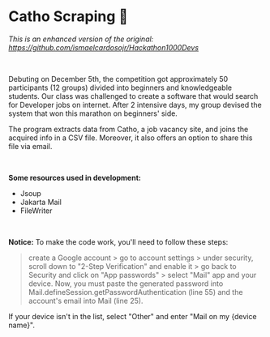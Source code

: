 # Catho Scraping 💼

*This is an enhanced version of the original: https://github.com/ismaelcardosojr/Hackathon1000Devs*

<br>

Debuting on December 5th, the competition got approximately 50 participants (12 groups) divided into beginners and knowledgeable students. 
Our class was challenged to create a software that would search for Developer jobs on internet.
After 2 intensive days, my group devised the system that won this marathon on beginners' side. 

The program extracts data from Catho, a job vacancy site, and joins the acquired info in a CSV file. Moreover, it also offers an option to share this 
file via email.

<br>

**Some resources used in development:**
* Jsoup 
* Jakarta Mail
* FileWriter

<br>

**Notice:** To make the code work, you'll need to follow these steps: 
> create a Google account > go to account settings >
under security, scroll down to "2-Step Verification" and enable it > go back to Security and click on "App passwords" >
select "Mail" app and your device. Now, you must paste the generated password into Mail.defineSession.getPasswordAuthentication (line 55)
and the account's email into Mail (line 25).

If your device isn't in the list, select "Other" and enter "Mail on my {device name}".
